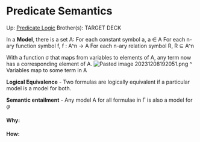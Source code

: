 # Predicate Semantics

Up: [Predicate Logic](predicate_logic)
Brother(s):
TARGET DECK

In a **Model**, there is a set A:
	For each constant symbol a, a ∈ A
	For each n-ary function symbol f, f : A^n → A
	For each n-ary relation symbol R, R ⊆ A^n

With a function σ that maps from variables to elements of A, any term now has a corresponding element of A.
	![Pasted image 20231208192051.png](pasted_image_20231208192051.png)
	^ Variables map to some term in A

**Logical Equivalence** - Two formulas are logically equivalent if a particular model is a model for both.

**Semantic entailment** - Any model A for all formulae in Γ is also a model for $φ$





























#### Why:
#### How:









